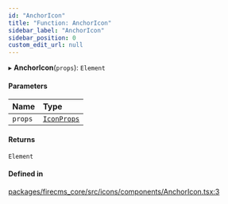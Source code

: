 ```yaml
---
id: "AnchorIcon"
title: "Function: AnchorIcon"
sidebar_label: "AnchorIcon"
sidebar_position: 0
custom_edit_url: null
---
```


▸ **AnchorIcon**(`props`): `Element`

#### Parameters

| Name | Type |
| :------ | :------ |
| `props` | [`IconProps`](../types/IconProps.md) |

#### Returns

`Element`

#### Defined in

[packages/firecms_core/src/icons/components/AnchorIcon.tsx:3](https://github.com/FireCMSco/firecms/blob/d45f3739/packages/firecms_core/src/icons/components/AnchorIcon.tsx#L3)
